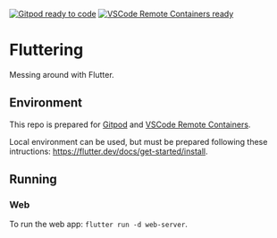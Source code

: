 [![Gitpod ready to code](https://img.shields.io/badge/Gitpod-ready--to--code-blue?logo=gitpod)](https://gitpod.io/#https://github.com/wilmarques/flutter) [![VSCode Remote Containers ready](https://img.shields.io/badge/VSCode-remote--containers--ready-blue?logo=visual-studio-code)](https://code.visualstudio.com/docs/remote/containers)

# Fluttering

Messing around with Flutter.

## Environment

This repo is prepared for [Gitpod](https://gitpod.io/) and [VSCode Remote Containers](https://code.visualstudio.com/docs/remote/containers).

Local environment can be used, but must be prepared following these intructions: <https://flutter.dev/docs/get-started/install>.

## Running

### Web

To run the web app: `flutter run -d web-server`.
